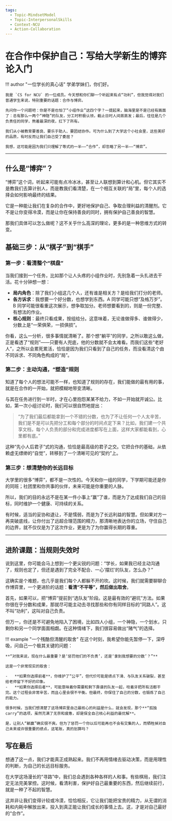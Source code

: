 ```yaml
---
tags:
  - Topic-MindsetModel
  - Topic-InterpersonalSkills
  - Context-NCU
  - Action-Collaboration
---
```


# 在合作中保护自己：写给大学新生的博弈论入门

!!! author "一位学长的真心话"
    学弟学妹们，你们好。

    我是 `CS for NCU` 的一位成员。今天想和你们聊一个听起来有点“功利”，但我觉得对我们普通学生来说，特别重要的话题：合作与博弈。

    先问你一个问题吧：你是不是也怕了“小组作业”这四个字？一提起来，脑海里是不是已经有画面了：总有那么一两个“神隐”的队友，分工时积极认领，截止日时人间蒸蒸发；最后，往往是几个负责任的同学，熬着最深的夜，扛下了所有。

    我们从小被教育要善良、要乐于助人、要团结协作。可为什么到了大学这个小社会里，这些美好的品质，有时反而让我们自己受了委屈？

    我想，这可能是因为我们只理解了等式的一半——“合作”，却忽略了另一半——“博弈”。

---

## 什么是“博弈”？

“博弈”这个词，听起来可能有点冷冰冰，甚至让人联想到算计和心机。但它其实不是教我们去算计别人，而是教我们看清楚，在一个相互关联的“局”里，每个人的选择会如何影响最终的结果。

它是一种能让我们在复杂的合作中，更好地保护自己、争取合理利益的清醒剂。它不是让你变得冷漠，而是让你在保持善良的同时，拥有保护自己善良的智慧。

那我们具体可以怎么做呢？这不关乎什么高深的理论，更多的是一种思维方式的转变。

## 基础三步：从“棋子”到“棋手”

### 第一步：看清整个“棋盘”

当我们接到一个任务，比如那个让人头疼的小组作业时，先别急着一头扎进去干活。花十分钟想一想：

-   **局内角色**：除了我们小组这几个人，还有谁是相关方？是给我们打分的老师。
-   **各方诉求**：我想要一个好分数，也想学到东西。A 同学可能只想“及格万岁”。B 同学可能很看重这次展示，想争取加分。老师想要看到的，则是一份完整、有想法的作业。
-   **核心规则**：最终只看成果，按组给分。这意味着，无论谁做得多、谁做得少，分数上是“一荣俱荣，一损俱损”。

你看，这么一分析，很多事情就清晰了。那个想“躺平”的同学，之所以敢这么做，正是看透了“规则”——只要有人兜底，他的分数就不会太难看。而我们这些“老好人”，之所以会累死累活，恰恰是因为我们只看到了自己的任务，而没看清这个由不同诉求、不同角色构成的“局”。

### 第二步：主动沟通，“塑造”规则

知道了每个人的想法可能不一样，也知道了规则的存在，我们能做的最有用的事，就是在合作的一开始，就把模糊地带变清晰。

与其在任务进行到一半时，才在心里抱怨某某不给力，不如一开始就开诚公。比如，第一次小组讨论时，我们可以很自然地提出：

> “为了我们最后都能拿到一个不错的分数，也为了不让任何一个人太辛苦，我们是不是可以先把分工和每个部分的时间点定下来？比如，我们建一个共享文档，每个人负责的部分和完成进度都写在上面，这样大家都能看到，心里都有底。”

这种“先小人后君子”式的沟通，恰恰是最高级的君子之交。它把合作的基础，从依赖虚无缥缈的“自觉”，转移到了一个清晰可见的“契约”上。

### 第三步：想清楚你的长远目标

大学里的很多“博弈”，都不是一次性的。今天和你一组的同学，下学期可能还是你的同班；社团里和你共事的伙伴，未来可能是你重要的人脉。

所以，我们的目的永远不是在某一件小事上“赢”了谁，而是为了达成我们自己的目标，同时维护一个健康、可持续的关系。

有时候，适当的妥协和退让，不是懦弱，而是为了长远利益的智慧。但如果对方一再突破底线，让你付出了远超合理范围的精力，那清晰地表达你的立场，守住自己的边界，就不仅仅是为了这次作业，更是为了为你赢得长期的尊重。

---

## 进阶课题：当规则失效时

说到这里，你可能会马上想到一个更尖锐的问题：“学长，如果我已经主动沟通了，规则也定了，但还是遇到了完全不配合、一心‘摆烂’的队友，怎么办？”

这确实是个难题，也几乎是我们每个人都躲不开的坎。这时候，我们就需要聊聊合作博弈里，一个更进阶的话题：**看清“不平等”，然后做出取舍**。

首先，如果可以，把“博弈”提前到“选队友”阶段。这是最有效的“避坑”方法。如果你很在乎分数和成果，那就尽可能主动去寻找那些和你有同样目标的“同路人”。这不叫“功利”，这叫对自己负责。

但万一，你还是不可避免地陷入了困境，比如四人小组，一个神隐，一个划水，只剩你和另一个同学面面相觑。在这种情绪下，我们很容易做出“赌气”的选择。

!!! example "一个残酷但清醒的取舍"
    在这个时刻，我希望你能先暂停一下，深呼吸，问自己一个极其关键的问题：

    **“对我来说，现在什么最重要？是‘惩罚他们的不负责’，还是‘拿到我想要的分数’？”**

    这是一个非常现实的取舍：

    -   **如果你选择前者**，你维护了“公平”，但代价可能是绩点下滑、与队友关系破裂，甚至给老师留下不好的印象。
    -   **如果你选择后者**，可能意味着你需要和剩下靠谱的队友一起，咬着牙把所有活都干完。这个过程会非常辛苦，而且心里会很不平衡。但最终，你保住了自己的分数，也锻炼了自己的能力。

    很多时候，当我们想清楚了这场博弈里自己最核心的利益是什么，就会发现，那个**“孤独 carry”的选项，虽然充满了无奈和疲惫，却是保全自己核心利益的最优解**。

    是，让别人“躺赢”确实很不爽。但为了惩罚一个你以后可能再也不会有交集的人，而牺牲掉对自己未来或许很重要的绩点，这笔账，真的划算吗？

## 写在最后

想通了这一点，我们才能真正成熟起来。我们不再用情绪去驱动决策，而是用理性的判断，为自己的长远目标服务。

在大学这场漫长的“寻路”中，我们总会遇到各种各样的人和事。有些棋局，我们注定无法完美掌控。这时候，看清利害，保护好自己最重要的东西，然后继续前行，就是一种了不起的智慧。

这并非让我们变得计较或冷漠，恰恰相反，它让我们能把宝贵的精力，从无谓的消耗和内耗中解放出来，投入到真正能让我们成长的事情上去。这，才是对自己最好的“合作”。